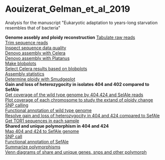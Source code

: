 # Aouizerat_Gelman_et_al_2019
Analysis for the manuscript "Eukaryotic adaptation to years-long starvation resembles that of bacteria"

**Genome assebly and ploidy reconstruction**
[Tabulate raw reads](https://nbviewer.jupyter.org/github/szitenberg/Aouizerat_Gelman_et_al_2019/blob/master/script.ipynb#1.-Tabulate-fastq-files)  
[Trim sequence reads](https://nbviewer.jupyter.org/github/szitenberg/Aouizerat_Gelman_et_al_2019/blob/master/script.ipynb#2.-Trim-reads)  
[Inspect sequence data quality](https://nbviewer.jupyter.org/github/szitenberg/Aouizerat_Gelman_et_al_2019/blob/master/script.ipynb#3.-Fastqc)  
[Denovo assembly with Celera](https://nbviewer.jupyter.org/github/szitenberg/Aouizerat_Gelman_et_al_2019/blob/master/script.ipynb#4.1-Celera)  
[Denovo assembly with Platanus](https://nbviewer.jupyter.org/github/szitenberg/Aouizerat_Gelman_et_al_2019/blob/master/script.ipynb#4.2-Platanus)  
[Make blobplots](https://nbviewer.jupyter.org/github/szitenberg/Aouizerat_Gelman_et_al_2019/blob/master/script.ipynb#5.-Plot-blobs)  
[Select Celera results based on blobplots](https://nbviewer.jupyter.org/github/szitenberg/Aouizerat_Gelman_et_al_2019/blob/master/script.ipynb#6.-Denovo-assembly-conclusions-from-blobtools:)  
[Assembly statistics](https://nbviewer.jupyter.org/github/szitenberg/Aouizerat_Gelman_et_al_2019/blob/master/script.ipynb#7.-Assembly-statistics)  
[Determine ploidy with Smudgeplot](https://nbviewer.jupyter.org/github/szitenberg/Aouizerat_Gelman_et_al_2019/blob/master/script.ipynb#8.-Ploidy---smudgeplots)  
**Gain and loss of heterozygocity in isolates 404 and 402 compared to SefAle**  
[Get coverage of the wild type genome by 404,424 and SelAle reads](https://nbviewer.jupyter.org/github/szitenberg/Aouizerat_Gelman_et_al_2019/blob/master/script.ipynb#10.-Map-reads-to-reference-genome)  
[Plot coverage of each chromosome to study the extand of ploidy change](https://nbviewer.jupyter.org/github/szitenberg/Aouizerat_Gelman_et_al_2019/blob/master/script.ipynb#10.4-Plot-coverage)  
[SNP calling](https://nbviewer.jupyter.org/github/szitenberg/Aouizerat_Gelman_et_al_2019/blob/master/script.ipynb#11.-SNP-calling)  
[Functional annotation of wild type genome](https://nbviewer.jupyter.org/github/szitenberg/Aouizerat_Gelman_et_al_2019/blob/master/script.ipynb#12.-Functional-annotation-of-reference-genome-genes)  
[Resolve gain and loss of heterozygocity in 404 and 424 compared to SefAle](https://nbviewer.jupyter.org/github/szitenberg/Aouizerat_Gelman_et_al_2019/blob/master/script.ipynb#13.-Heterozygote-SNPS:-gain-and-loss,-associated-function)  
[Get TOR1 sequences in each sample](https://nbviewer.jupyter.org/github/szitenberg/Aouizerat_Gelman_et_al_2019/blob/master/script.ipynb#14.-Consensus-sequences-for-the-TOR1-gene)  
**Shared and unique polymorphism in 404 and 424**  
[Map 404 and 424 to SefAle genome](https://nbviewer.jupyter.org/github/szitenberg/Aouizerat_Gelman_et_al_2019/blob/master/script.ipynb#15.-Map-404-and-402-to-SefAle)  
[SNP call](https://nbviewer.jupyter.org/github/szitenberg/Aouizerat_Gelman_et_al_2019/blob/master/script.ipynb#16.-SNPs-in-404-and-424-compared-to-SefAle)  
[Functional annotation of SefAle](https://nbviewer.jupyter.org/github/szitenberg/Aouizerat_Gelman_et_al_2019/blob/master/script.ipynb#17.-identify-genes-in-SefAle)  
[Summarize polymorphisms](https://nbviewer.jupyter.org/github/szitenberg/Aouizerat_Gelman_et_al_2019/blob/master/script.ipynb#20.-Summarize-polymorphism-in-404,-424-compared-to-SefAle)  
[Venn diagrams of share and unique genes, snps and other polymorph](https://nbviewer.jupyter.org/github/szitenberg/Aouizerat_Gelman_et_al_2019/blob/master/script.ipynb#21.-Venn-diagrams)
